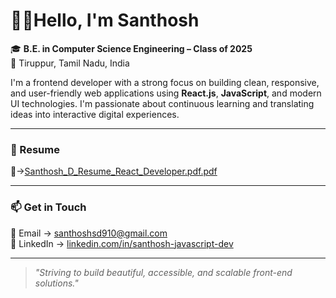 # 👋🏼Hello, I'm Santhosh

🎓 **B.E. in Computer Science Engineering – Class of 2025**  
📍 Tiruppur, Tamil Nadu, India  

I'm a frontend developer with a strong focus on building clean, responsive, and user-friendly web applications using **React.js**, **JavaScript**, and modern UI technologies. I'm passionate about continuous learning and translating ideas into interactive digital experiences.

---

### 📜 Resume


🔗->[Santhosh_D_Resume_React_Developer.pdf.pdf](https://github.com/user-attachments/files/21611756/Santhosh_D_Resume_React_Developer.pdf.pdf)


---

### 📫 Get in Touch

 📧 Email -> [santhoshsd910@gmail.com](mailto:santhoshsd910@gmail.com)  
 💼 LinkedIn -> [linkedin.com/in/santhosh-javascript-dev](https://linkedin.com/in/santhosh-javascript-dev)  

---

> *"Striving to build beautiful, accessible, and scalable front-end solutions."*

